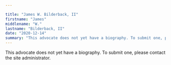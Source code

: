```yaml
---

title: "James W. Bilderback, II"
firstname: "James"
middlename: "W."
lastname: "Bilderback, II"
date: "2020-12-14"
summary: "This advocate does not yet have a biography. To submit one, please contact the site administrator."
---
```

This advocate does not yet have a biography. To submit one, please contact the site administrator.

